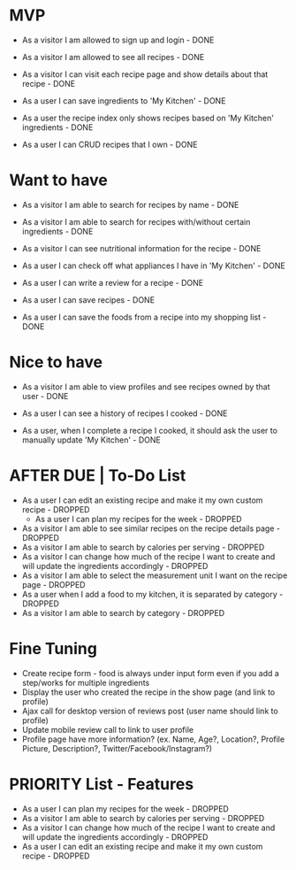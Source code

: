 # MVP

* As a visitor I am allowed to sign up and login - DONE
* As a visitor I am allowed to see all recipes - DONE
* As a visitor I can visit each recipe page and show details about that recipe - DONE

* As a user I can save ingredients to 'My Kitchen' - DONE
* As a user the recipe index only shows recipes based on 'My Kitchen' ingredients - DONE
* As a user I can CRUD recipes that I own - DONE


# Want to have

* As a visitor I am able to search for recipes by name - DONE
* As a visitor I am able to search for recipes with/without certain ingredients - DONE
* As a visitor I can see nutritional information for the recipe - DONE

* As a user I can check off what appliances I have in 'My Kitchen' - DONE
* As a user I can write a review for a recipe - DONE
* As a user I can save recipes - DONE
* As a user I can save the foods from a recipe into my shopping list - DONE

# Nice to have

* As a visitor I am able to view profiles and see recipes owned by that user - DONE

* As a user I can see a history of recipes I cooked - DONE
* As a user, when I complete a recipe I cooked, it should ask the user to manually update 'My Kitchen' - DONE



# AFTER DUE | To-Do List

* As a user I can edit an existing recipe and make it my own custom recipe - DROPPED
  * As a user I can plan my recipes for the week - DROPPED
* As a visitor I am able to see similar recipes on the recipe details page - DROPPED
* As a visitor I am able to search by calories per serving - DROPPED
* As a visitor I can change how much of the recipe I want to create and will update the ingredients accordingly - DROPPED
* As a visitor I am able to select the measurement unit I want on the recipe page - DROPPED
* As a user when I add a food to my kitchen, it is separated by category - DROPPED
* As a visitor I am able to search by category - DROPPED


# Fine Tuning

* Create recipe form - food is always under input form even if you add a step/works for multiple ingredients
* Display the user who created the recipe in the show page (and link to profile)
* Ajax call for desktop version of reviews post (user name should link to profile)
* Update mobile review call to link to user profile
* Profile page have more information? (ex. Name, Age?, Location?, Profile Picture, Description?, Twitter/Facebook/Instagram?)


# PRIORITY List - Features

* As a user I can plan my recipes for the week - DROPPED
* As a visitor I am able to search by calories per serving - DROPPED
* As a visitor I can change how much of the recipe I want to create and will update the ingredients accordingly - DROPPED
* As a user I can edit an existing recipe and make it my own custom recipe - DROPPED
